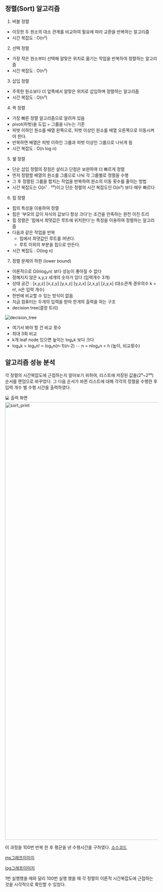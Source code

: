 정렬(Sort) 알고리즘
------------------
1. 버블 정렬
- 이웃한 두 원소의 대소 관계를 비교하여 필요에 따라 교환을 반복하는 알고리즘
- 시간 복잡도 : O(n²)

2. 선택 정렬
- 가장 작은 원소부터 선택해 알맞은 위치로 옮기는 작업을 반복하여 정렬하는 알고리즘
- 시간 복잡도 : O(n²)

3. 삽입 정렬
- 주목한 원소보다 더 앞쪽에서 알맞은 위치로 삽입하며 정렬하는 알고리즘
- 시간 복잡도 : O(n²)

4. 퀵 정렬
- 가장 빠른 정렬 알고리즘으로 알려져 있음
- pivot(피벗)을 도입 = 그룹을 나누는 기준
- 피벗 이하인 원소를 배열 왼쪽으로, 피벗 이상인 원소를 배열 오른쪽으로 이동시켜야 한다.
- 반복하면 배열은 피벗 이하인 그룹과 피벗 이상인 그룹으로 나뉘게 됨
- 시간 복잡도 : O(n log n)

5. 쉘 정렬
- 단순 삽입 정렬의 장점은 살리고 단점은 보완하여 더 빠르게 정렬
- 먼저 정렬할 배열의 원소를 그룹으로 나눠 각 그룹별로 정렬을 수행
- 그 후 정렬된 그룹을 합치는 작업을 반복하여 원소의 이동 횟수를 줄이는 방법
- 시간 복잡도는 O(n¹﹒²⁵)이고 단순 정렬의 시간 복잡도인 O(n²) 보다 매우 빠르다

6. 힙 정렬
- 힙의 특성을 이용하여 정렬
- 힙은 '부모의 값이 자식의 값보다 항상 크다'는 조건을 만족하는 완전 이진 트리
- 힙 정렬은 '힙에서 최댓값은 루트에 위치한다'는 특징을 이용하여 정렬하는 알고리즘
- 다음과 같은 작업을 반복
	- 힙에서 최댓값인 루트를 꺼낸다.
	- 루트 이외의 부분을 힙으로 만든다.
- 시간 복잡도 : O(log n)

7. 정렬 문제의 하한 (lower bound)
- 이론적으로 Ω(nlog₂n) 보다 성능이 좋아질 수 없다
- 정해지지 않은 x,y,z 세개의 숫자가 있다 (입력개수 3개)
- 상태 공간 : [x,y,z] [x,z,y] [y,x,z] [y,z,x] [z,x,y] [z,y,x] (대소관계 경우의수  k = n!, n은 입력 개수)
- 한번에 비교할 수 있는 방식이 없음
- 지금 컴퓨터는 두개의 입력을 받아 한개의 출력을 하는 구조
- decision tree(결정 트리)

![decision_tree](https://user-images.githubusercontent.com/101931446/166949115-76ff5393-4eea-4874-b377-1c3f6a3ebaf5.jpg)
- 여기서 봐야 할 건 비교 횟수
- 최대 3회 비교
- k개 leaf node 있으면 높이는 log₂k 보다 크다
- log₂k = log₂n! = log₂n(n-1)(n-2) ⋯ n = nlog₂n < h (높이, 비교횟수)


알고리즘 성능 분석
----------------
각 정렬의 시간복잡도에 근접하는지 알아보기 위하여, 리스트에 저장된 값들(2⁵~2²⁰) 순서를 랜덤으로 바꾸었다.
그 다음 순서가 바뀐 리스트에 대해 각각의 정렬을 수행한 후 입력 개수 별 수행 시간을 출력하였다.

💻 출력 화면
<img width="1440" alt="sort_print" src="https://user-images.githubusercontent.com/101931446/166950154-6ef1f3e4-0d9d-44da-9f5c-01bda10cbf5c.png">

이 과정을 100번 반복 한 후 평균을 낸 수행시간을 구하였다.
[소스코드](https://github.com/knurii/computerAlgorithm/tree/main/sort/src/100%20times "100times")

[ms그래프이미지](https://github.com/knurii/computerAlgorithm/tree/main/sort/graph_img/100%20times/ms "100_ms")

[log그래프이미지](https://github.com/knurii/computerAlgorithm/tree/main/sort/graph_img/100%20times/log "100_log")

1번 실행했을 때와 달리 100번 실행 했을 때 각 정렬의 이론적 시간복잡도에 근접하는 것을 시각적으로 확인할 수 있었다.

